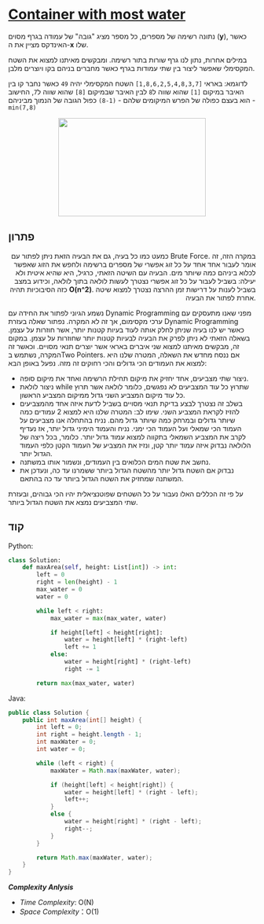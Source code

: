 # [Container with most water](https://leetcode.com/problems/container-with-most-water/)

נתונה רשימה של מספרים, כל מספר מציג "גובה" של עמודה בגרף מסוים (<b>y</b>), כאשר האינדקס מציין את ה-<b>x</b> שלו.

במילים אחרות, נתון לנו גרף שורות בתור רשימה. ומבקשים מאיתנו למצוא את השטח המקסימלי שאפשר ליצור בין שתי עמודות בגרף כאשר מחברים בניהם בקו ויוצרים מלבן.

לדוגמא: באראי `[1,8,6,2,5,4,8,3,7]` השטח המקסימלי יהיה `49` כאשר נחבר קו בין האיבר במיקום `[1]` שהוא שווה ל`8` לבין האיבר שבמיקום `[8]` שהוא שווה ל`7`, החישוב הוא בעצם כפולה של הפרש המיקומים שלהם - `(8-1)` כפול הגובה של הנמוך מביניהם - `min(7,8)`

<p align="middle">
  <img src="https://media.giphy.com/media/v1.Y2lkPTc5MGI3NjExN2gybHI2YXowYjAyaDlyazRxaHRkdWNrd2N3bmQ1d3FkOTh3cW9sbiZlcD12MV9pbnRlcm5hbF9naWZfYnlfaWQmY3Q9Zw/zij9unW3i7oLynaerZ/giphy.gif" width="300" height="200">
</p>

## פתרון

<p align="right">
 כמעט כמו כל בעיה, גם את הבעיה הזאת ניתן לפתור עם Brute Force. במקרה הזה, זה אומר לעבור אחד אחד על כל זוג אפשרי של מספרים ברשימה ולחפש את הזוג שאפשר לכלוא ביניהם כמה שיותר מים. הבעיה עם השיטה הזאתי, כרגיל, היא שהיא איטית ולא יעילה: בשביל לעבור על כל זוג אפשרי נצטרך לעשות לולאה בתוך לולאה, וכידוע במצב כזה הסיבוכיות תהיה <b>O(n^2)</b>. בשביל לענות על דרישות זמן ההרצה נצטרך למצוא שיטה אחרת לפתור את הבעיה.

  נשמע הגיוני לפתור את החידה עם Dynamic Programming מפני שאנו מתעסקים עם ערכי מקסימום, אך זה לא המקרה. נפתור שאלה בעזרת Dynamic Programming כאשר יש לנו בעיה שניתן לחלק אותה לעוד בעיות קטנות יותר, אשר חוזרות על עצמן. בשאלה הזאתי לא ניתן לפרק את הבעיה לבעיות קטנות יותר שחוזרות על עצמן. במקום זה, מבקשים מאיתנו למצוא שני איברים באראי אשר יוצרים תנאי מסויים. וכאשר זה המקרה, נשתמש בTwo Pointers. אם ננסח מחדש את השאלה, המטרה שלנו היא למצוא את העמודים הכי גדולים והכי רחוקים זה מזה. נפעל באופן הבא:
  
* ניצור שתי מצביעים, אחד יחזיק את מיקום תחילת הרשימה ואחד את מיקום סופה.
* ניצור לולאת while שתרוץ כל עוד המצביעים לא נפגשים, כלומר לולאה אשר תרוץ כל עוד מיקום המצביע השני גדול ממיקום המצביע הראשון.
* בשלב זה נצטרך לבצע בדיקת תנאי מסויים בשביל לדעת איזה אחד מהמצביעים להזיז לקראת המצביע השני. שימו לב: המטרה שלנו היא למצוא 2 עמודים כמה שיותר גדולים ובמרחק כמה שיותר גדול מהם. נניח בהתחלה אנו מצביעים על העמוד הכי שמאלי ועל העמוד הכי ימני. נניח והעמוד הימיני גדול יותר, אז נעדיף לקרב את המצביע השמאלי בתקווה למצוא עמוד גדול יותר. כלומר, בכל ריצה של הלולאה נבדוק איזה עמוד יותר קטן, ונזיז את המצביע של העמוד הקטן כלפי העמוד הגדול יותר. 
* נחשב את שטח המים הכלואים בין העמודים, ונשמור אותו במשתנה.
* נבדוק אם השטח גדול יותר מהשטח הגדול ביותר ששמרנו עד כה, ונעדכן את המשתנה שמחזיק את השטח הגדול ביותר עד כה בהתאם.

על פי זה הכללים האלו נעבור על כל השטחים שפוטנציאלית יהיו הכי גבוהים, ובעזרת שתי המצביעים נמצא את השטח הגדול ביותר.
</p>

## קוד
Python:

```python
class Solution:
    def maxArea(self, height: List[int]) -> int:
        left = 0
        right = len(height) - 1
        max_water = 0
        water = 0

        while left < right:
            max_water = max(max_water, water)

            if height[left] < height[right]:
                water = height[left] * (right-left)
                left += 1
            else:
                water = height[right] * (right-left)
                right -= 1

        return max(max_water, water)
```

Java:

```java
public class Solution {
    public int maxArea(int[] height) {
        int left = 0;
        int right = height.length - 1;
        int maxWater = 0;
        int water = 0;

        while (left < right) {
            maxWater = Math.max(maxWater, water);

            if (height[left] < height[right]) {
                water = height[left] * (right - left);
                left++;
            }
            else {
                water = height[right] * (right - left);
                right--;
            }
        }

        return Math.max(maxWater, water);
    }
}
```

**_Complexity Anlysis_**

- _Time Complexity_: O(N)
- _Space Complexity_：O(1)
